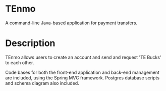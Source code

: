 # TEnmo
A command-line Java-based application for payment transfers.

# Description
TEnmo allows users to create an account and send and request 'TE Bucks' to each other.

Code bases for both the front-end application and back-end management are included, using the Spring MVC framework.
Postgres database scripts and schema diagram also included.